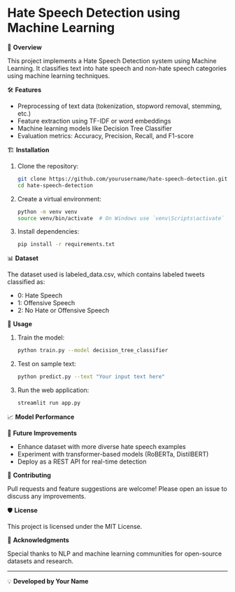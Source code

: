 # Hate Speech Detection using Machine Learning

📌 **Overview**

This project implements a Hate Speech Detection system using Machine Learning. It classifies text into hate speech and non-hate speech categories using machine learning techniques.

🛠 **Features**

- Preprocessing of text data (tokenization, stopword removal, stemming, etc.)
- Feature extraction using TF-IDF or word embeddings
- Machine learning models like Decision Tree Classifier
- Evaluation metrics: Accuracy, Precision, Recall, and F1-score

🏗️ **Installation**

1. Clone the repository:
   ```sh
   git clone https://github.com/yourusername/hate-speech-detection.git
   cd hate-speech-detection
   ```

2. Create a virtual environment:
   ```sh
   python -m venv venv
   source venv/bin/activate  # On Windows use `venv\Scripts\activate`
   ```

3. Install dependencies:
   ```sh
   pip install -r requirements.txt
   ```

📊 **Dataset**

The dataset used is labeled_data.csv, which contains labeled tweets classified as:

- 0: Hate Speech
- 1: Offensive Speech
- 2: No Hate or Offensive Speech

🚀 **Usage**

1. Train the model:
   ```sh
   python train.py --model decision_tree_classifier
   ```

2. Test on sample text:
   ```sh
   python predict.py --text "Your input text here"
   ```

3. Run the web application:
   ```sh
   streamlit run app.py
   ```

📈 **Model Performance**

📝 **Future Improvements**

- Enhance dataset with more diverse hate speech examples
- Experiment with transformer-based models (RoBERTa, DistilBERT)
- Deploy as a REST API for real-time detection

🤝 **Contributing**

Pull requests and feature suggestions are welcome! Please open an issue to discuss any improvements.

🛡 **License**

This project is licensed under the MIT License.

🌟 **Acknowledgments**

Special thanks to NLP and machine learning communities for open-source datasets and research.

---

💡 **Developed by Your Name**
